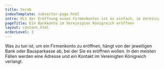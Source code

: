 ```yaml
---
title: Vorab
indexTemplate: subsector-page.html
intro: Mit der Eröffnung eines Firmenkontos ist es einfach, im Vereinigten Königreich Geschäfte zu machen. Beachten Sie bitte, dass dieser Prozess bis zu drei Monate in Anspruch nehmen kann und Sie eventuell reisen müssen.
pageTitle: Ein Bankkonto im Vereinigten Königreich eröffnen
layout: content.html
orderLevel: 3
---
```


Was zu tun ist, um ein Firmenkonto zu eröffnen, hängt von der jeweiligen Bank oder Bausparkasse ab, bei der Sie es eröffnen wollen. In den meisten Fällen werden eine Adresse und ein Kontakt im Vereinigten Königreich verlangt.